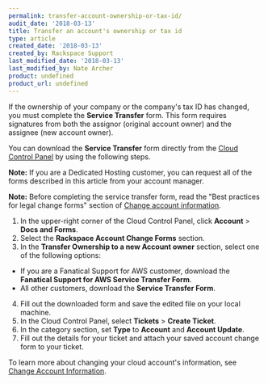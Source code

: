 ```yaml
---
permalink: transfer-account-ownership-or-tax-id/
audit_date: '2018-03-13'
title: Transfer an account's ownership or tax id
type: article
created_date: '2018-03-13'
created_by: Rackspace Support
last_modified_date: '2018-03-13'
last_modified_by: Nate Archer
product: undefined
product_url: undefined
---
```


If the ownership of your company or the company's tax ID has
changed, you must complete the **Service Transfer** form. This form requires signatures from both the assignor (original account owner) and the assignee (new account owner).

You can download the **Service Transfer** form directly from
the [Cloud Control Panel](https://mycloud.rackspace.com/) by using the following steps.

**Note:** If you are a Dedicated Hosting customer, you can request all of the forms described in this article from your account manager.

**Note:** Before completing the service transfer form, read the "Best practices for legal change forms" section of [Change account information](/how-to/change-account-information).

1.  In the upper-right corner of the Cloud Control Panel, click **Account** > **Docs and Forms**.
2.  Select the **Rackspace Account Change Forms** section.
3.  In the **Transfer Ownership to a new Account owner** section, select one of the following options:

  - If you are a Fanatical Support for AWS customer, download the **Fanatical Support for AWS Service Transfer Form**.
  - All other customers, download the **Service Transfer Form**.

4. Fill out the downloaded form and save the edited file on your local machine.
5. In the Cloud Control Panel, select **Tickets** > **Create Ticket**.
6. In the category section, set **Type** to **Account** and **Account Update**.
7. Fill out the details for your ticket and attach your saved account change form to your ticket.

To learn more about changing your cloud account's information, see
[Change Account Information](/how-to/change-account-information).
